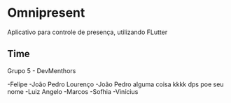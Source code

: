 # Omnipresent

Aplicativo para controle de presença, utilizando FLutter

## Time

Grupo 5 - DevMenthors

-Felipe
-João Pedro Lourenço
-João Pedro alguma coisa kkkk dps poe seu nome
-Luiz Angelo
-Marcos
-Sofhia 
-Vinícius
